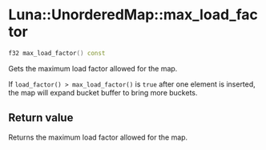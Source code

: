 # Luna::UnorderedMap::max_load_factor

```c++
f32 max_load_factor() const
```

Gets the maximum load factor allowed for the map. 

If `load_factor() > max_load_factor()` is `true` after one element is inserted, the map will expand bucket buffer to bring more buckets. 

## Return value
Returns the maximum load factor allowed for the map. 

